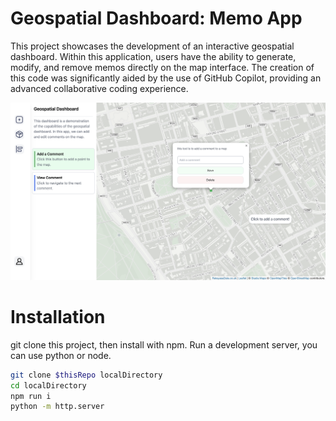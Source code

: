 # Geospatial Dashboard: Memo App

This project showcases the development of an interactive geospatial dashboard. Within this application, users have the ability to generate, modify, and remove memos directly on the map interface. The creation of this code was significantly aided by the use of GitHub Copilot, providing an advanced collaborative coding experience.

![a screenshot of the memo app of the geospatial dashboard](./screenshot.png "Geospatial Dashboard")

# Installation

git clone this project, then install with npm. Run a development server, you can use python or node.

```bash
git clone $thisRepo localDirectory
cd localDirectory
npm run i
python -m http.server
```